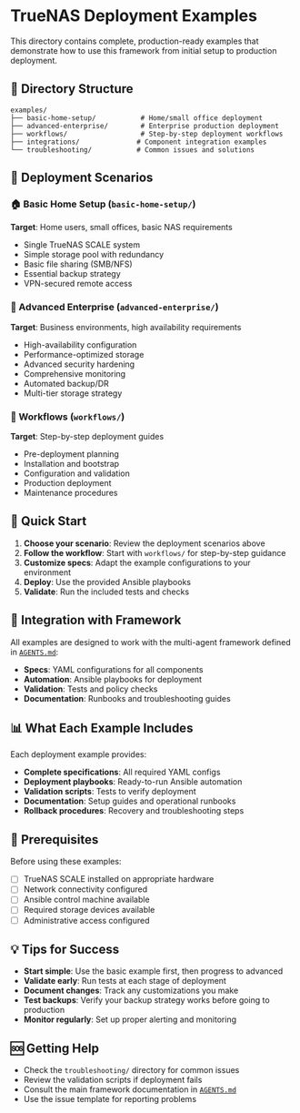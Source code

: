 # TrueNAS Deployment Examples

This directory contains complete, production-ready examples that demonstrate how to use this framework from initial setup to production deployment.

## 📁 Directory Structure

```
examples/
├── basic-home-setup/           # Home/small office deployment
├── advanced-enterprise/        # Enterprise production deployment
├── workflows/                  # Step-by-step deployment workflows
├── integrations/              # Component integration examples
└── troubleshooting/           # Common issues and solutions
```

## 🎯 Deployment Scenarios

### 🏠 Basic Home Setup (`basic-home-setup/`)
**Target**: Home users, small offices, basic NAS requirements
- Single TrueNAS SCALE system
- Simple storage pool with redundancy
- Basic file sharing (SMB/NFS)
- Essential backup strategy
- VPN-secured remote access

### 🏢 Advanced Enterprise (`advanced-enterprise/`)
**Target**: Business environments, high availability requirements
- High-availability configuration
- Performance-optimized storage
- Advanced security hardening
- Comprehensive monitoring
- Automated backup/DR
- Multi-tier storage strategy

### 🔄 Workflows (`workflows/`)
**Target**: Step-by-step deployment guides
- Pre-deployment planning
- Installation and bootstrap
- Configuration and validation
- Production deployment
- Maintenance procedures

## 🚀 Quick Start

1. **Choose your scenario**: Review the deployment scenarios above
2. **Follow the workflow**: Start with `workflows/` for step-by-step guidance
3. **Customize specs**: Adapt the example configurations to your environment
4. **Deploy**: Use the provided Ansible playbooks
5. **Validate**: Run the included tests and checks

## 🔗 Integration with Framework

All examples are designed to work with the multi-agent framework defined in [`AGENTS.md`](../AGENTS.md):

- **Specs**: YAML configurations for all components
- **Automation**: Ansible playbooks for deployment
- **Validation**: Tests and policy checks
- **Documentation**: Runbooks and troubleshooting guides

## 📊 What Each Example Includes

Each deployment example provides:

- **Complete specifications**: All required YAML configs
- **Deployment playbooks**: Ready-to-run Ansible automation
- **Validation scripts**: Tests to verify deployment
- **Documentation**: Setup guides and operational runbooks
- **Rollback procedures**: Recovery and troubleshooting steps

## 🔧 Prerequisites

Before using these examples:

- [ ] TrueNAS SCALE installed on appropriate hardware
- [ ] Network connectivity configured
- [ ] Ansible control machine available
- [ ] Required storage devices available
- [ ] Administrative access configured

## 💡 Tips for Success

- **Start simple**: Use the basic example first, then progress to advanced
- **Validate early**: Run tests at each stage of deployment
- **Document changes**: Track any customizations you make
- **Test backups**: Verify your backup strategy works before going to production
- **Monitor regularly**: Set up proper alerting and monitoring

## 🆘 Getting Help

- Check the `troubleshooting/` directory for common issues
- Review the validation scripts if deployment fails
- Consult the main framework documentation in [`AGENTS.md`](../AGENTS.md)
- Use the issue template for reporting problems